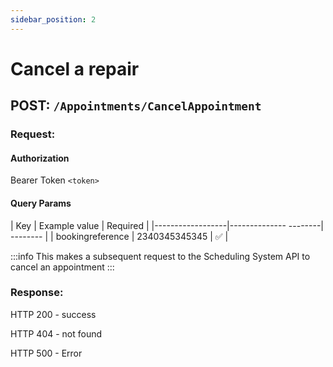 ```yaml
---
sidebar_position: 2
---
```


# Cancel a repair

## POST: `/Appointments/CancelAppointment`

### Request:

#### Authorization

Bearer Token `<token>`

#### Query Params

| Key              | Example value         | Required |
|------------------|-------------- --------| -------- |
| bookingreference | 2340345345345         | ✅       |

:::info
This makes a subsequent request to the Scheduling System API to cancel an appointment
:::


### Response:

HTTP 200 - success

HTTP 404 - not found

HTTP 500 - Error